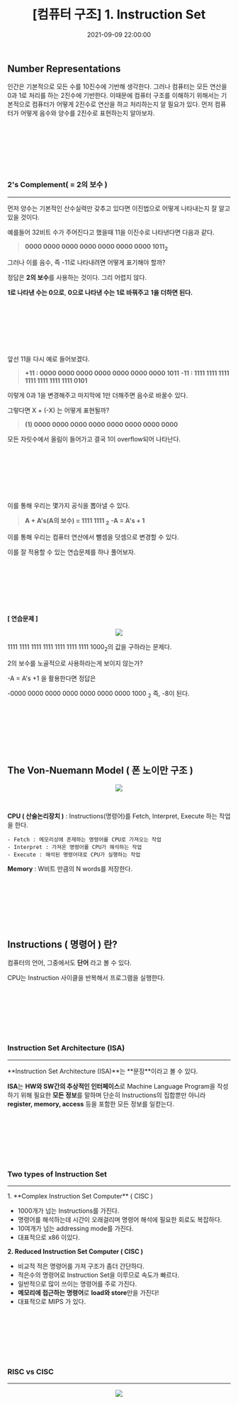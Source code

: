 ﻿---
title: "[컴퓨터 구조] 1. Instruction Set"
date: 2021-09-09 22:00:00
categories:
- Computer Architecture
tags:
- Number representations
- The Von-Neumann Model
- Instruction
- Instruction Set Architecture
---

## Number Representations
인간은 기본적으로 모든 수를 10진수에 기반해 생각한다. 그러나 컴퓨터는 모든 연산을 0과 1로 처리를 하는 2진수에 기반한다. 이때문에 컴퓨터 구조를 이해하기 위해서는 기본적으로 컴퓨터가 어떻게 2진수로 연산을 하고 처리하는지 알 필요가 있다. 먼저 컴퓨터가 어떻게 음수와 양수를 2진수로 표현하는지 알아보자.

<br><br><br><br><br><br>

### 2's Complement( = 2의 보수 )
<hr>
먼저 양수는 기본적인 산수실력만 갖추고 있다면 이진법으로 어떻게 나타내는지 잘 알고 있을 것이다.

예를들어 32비트 수가 주어진다고 했을때 11을 이진수로 나타낸다면 다음과 같다.

> **0000 0000 0000 0000 0000 0000 0000 1011<sub>2</sub>**

그러나 이를 음수, 즉 -11로 나타내려면 어떻게 표기해야 할까?

정답은 **2의 보수**를 사용하는 것이다. 그리 어렵지 않다.

**1로 나타낸 수는 0으로**, **0으로 나타낸 수는 1로 바꿔주고** **1을 더하면 된다.**

<br><br><br><br><br><br>

앞선 11을 다시 예로 들어보겠다.

> **+11 : 0000 0000 0000 0000 0000 0000 0000 1011**
> **-11 : 1111 1111 1111 1111 1111 1111 1111 0101**

이렇게 0과 1을 변경해주고 마지막에 1만 더해주면 음수로 바꿀수 있다.

그렇다면 X + (-X) 는 어떻게 표현될까?

> **(1) 0000 0000 0000 0000 0000 0000 0000 0000**

모든 자릿수에서 올림이 들어가고 결국 1이 overflow되어 나타난다.

<br><br><br><br><br><br>

이를 통해 우리는 몇가지 공식을 뽑아낼 수 있다.

> **A + A's(A의 보수) = 1111 1111 <sub>2</sub>**
>**-A = A's + 1**

이를 통해 우리는 컴퓨터 연산에서 뺄셈을 덧셈으로 변경할 수 있다.

이를 잘 적용할 수 있는 연습문제를 하나 풀어보자.

<br><br><br><br><br><br>

**[ 연습문제 ]**
<p align="center">
<img src="https://github.com/idkim97/idkim97.github.io/blob/master/img/2's.jpg?raw=true">
</p>

1111 1111 1111 1111 1111 1111 1111 1000<sub>2</sub>의 값을 구하라는 문제다.

2의 보수를 노골적으로 사용하라는게 보이지 않는가?

-A = A's +1 을 활용한다면 정답은

 -0000 0000 0000 0000 0000 0000 0000 1000 <sub>2</sub> 즉, -8이 된다.

<br><br><br><br><br><br>

## The Von-Nuemann Model ( 폰 노이만 구조 )

<p align="center">
<img src="https://github.com/idkim97/idkim97.github.io/blob/master/img/Von.png?raw=true">
</p>

<br>

**CPU ( 산술논리장치 )** : Instructions(명령어)를 Fetch, Interpret, Execute 하는 작업을 한다.

	- Fetch : 메모리상에 존재하는 명령어를 CPU로 가져오는 작업
	- Interpret : 가져온 명령어를 CPU가 해석하는 작업
	- Execute : 해석된 명령어대로 CPU가 실행하는 작업


**Memory** : W비트 만큼의 N words를 저장한다.

<br><br><br><br><br><br>

## Instructions ( 명령어 ) 란?

컴퓨터의 언어, 그중에서도 **단어** 라고 볼 수 있다.

CPU는 Instruction 사이클을 반복해서 프로그램을 실행한다.


<br><br><br><br><br><br>

### Instruction Set Architecture (ISA)
<hr>
**Instruction Set Architecture (ISA)**는 **문장**이라고 볼 수 있다.

**ISA**는 **HW와 SW간의 추상적인 인터페이스**로 Machine Language Program을 작성하기 위해 필요한 **모든 정보**를 말하며 단순히 Instructions의 집합뿐만 아니라 **register, memory, access** 등을 포함한 모든 정보를 일컫는다.

<br><br><br><br><br><br>

### Two types of Instruction Set
<hr>
1. **Complex Instruction Set Computer**  ( CISC )

- 1000개가 넘는 Instructions를 가진다.
- 명령어를 해석하는데 시간이 오래걸리며 명령어 해석에 필요한 회로도 복잡하다.
- 10여개가 넘는 addressing mode를 가진다.
- 대표적으로 x86 이있다.

**2. Reduced Instruction Set Computer ( CISC )**
- 비교적 적은 명령어를 가져 구조가 좀더 간단하다.
- 적은수의 명령어로 Instruction Set을 이루므로 속도가 빠르다.
- 일반적으로 많이 쓰이는 명령어를 주로 가진다.
- **메모리에 접근하는 명령어**로 **load와 store**만을 가진다!
- 대표적으로 MIPS 가 있다.

<br><br><br><br><br><br>

### RISC vs CISC
<hr>
<p align="center">
<img src="https://github.com/idkim97/idkim97.github.io/blob/master/img/RISC.jpg?raw=true">
</p>

<br><br><br><br><br><br>



